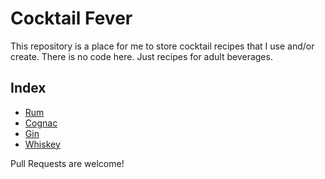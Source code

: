 Cocktail Fever
=========

This repository is a place for me to store cocktail recipes that I use and/or create. There is no code here. Just recipes for adult beverages.

## Index


* [Rum](rum.md)
* [Cognac](cognac.md)
* [Gin](gin.md)
* [Whiskey](whiskey.md)

Pull Requests are welcome!
